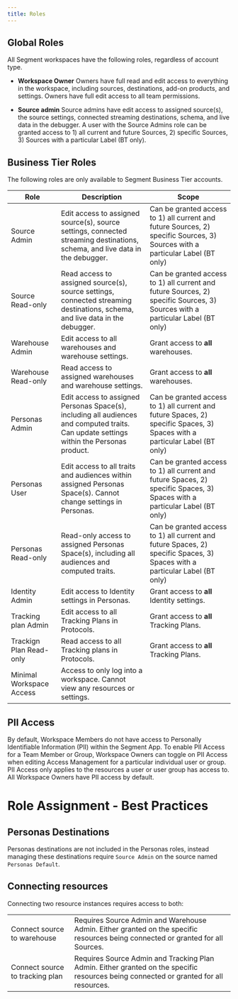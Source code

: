 ```yaml
---
title: Roles
---
```


## Global Roles

All Segment workspaces have the following roles, regardless of account type.

  - **Workspace Owner**
    Owners have full read and edit access to everything in the workspace, including sources, destinations, add-on products, and settings. Owners have full edit access to all team permissions.

  - **Source admin**
    Source admins have edit access to assigned source(s), the source settings, connected streaming destinations, schema, and live data in the debugger. A user with the Source Admins role can be granted access to 1) all current and future Sources, 2) specific Sources, 3) Sources with a particular Label (BT only).


## Business Tier Roles

The following roles are only available to Segment Business Tier accounts.


| **Role**                 | **Description**                                                                                                                          | **Scope**                                                                                                                     |
| ------------------------ | ---------------------------------------------------------------------------------------------------------------------------------------- | ----------------------------------------------------------------------------------------------------------------------------- |
| Source Admin             | Edit access to assigned source(s), source settings, connected streaming destinations, schema, and live data in the debugger.             | Can be granted access to 1) all current and future Sources, 2) specific Sources, 3) Sources with a particular Label (BT only) |
| Source Read-only         | Read access to assigned source(s), source settings, connected streaming destinations, schema, and live data in the debugger.             | Can be granted access to 1) all current and future Sources, 2) specific Sources, 3) Sources with a particular Label (BT only) |
| Warehouse Admin          | Edit access to all warehouses and warehouse settings.                                                                                    | Grant access to **all** warehouses.                                                                                           |
| Warehouse Read-only      | Read access to assigned warehouses and warehouse settings.                                                                               | Grant access to **all** warehouses.                                                                                           |
| Personas Admin           | Edit access to assigned Personas Space(s), including all audiences and computed traits. Can update settings within the Personas product. | Can be granted access to 1) all current and future Spaces, 2) specific Spaces, 3) Spaces with a particular Label (BT only)    |
| Personas User            | Edit access to all traits and audiences within assigned Personas Space(s). Cannot change settings in Personas.                           | Can be granted access to 1) all current and future Spaces, 2) specific Spaces, 3) Spaces with a particular Label (BT only)    |
| Personas Read-only       | Read-only access to assigned Personas Space(s), including all audiences and computed traits.                                             | Can be granted access to 1) all current and future Spaces, 2) specific Spaces, 3) Spaces with a particular Label (BT only)    |
| Identity Admin           | Edit access to Identity settings in Personas.                                                                                            | Grant access to **all** Identity settings.                                                                                    |
| Tracking plan Admin          | Edit access to all Tracking Plans in Protocols.                                                                                          | Grant access to **all** Tracking Plans.                                                                                       |
| Trackign Plan Read-only      | Read access to all Tracking plans in Protocols.                                                                                          | Grant access to **all** Tracking Plans.                                                                                       |
| Minimal Workspace Access | Access to only log into a workspace. Cannot view any resources or settings.                                                              |                                                                                                                               |

## PII Access

By default, Workspace Members do not have access to Personally Identifiable Information (PII) within the Segment App. To enable PII Access for a Team Member or Group, Workspace Owners can toggle on PII Access when editing Access Management for a particular individual user or group. PII Access only applies to the resources a user or user group has access to. All Workspace Owners have PII access by default.

# Role Assignment - Best Practices
## Personas Destinations

Personas destinations are not included in the Personas roles, instead managing these destinations require `Source Admin` on the source named `Personas Default`.

## Connecting resources

Connecting two resource instances requires access to both:

<table>
  <tr>
    <td>Connect source to warehouse</td>
    <td>Requires Source Admin and Warehouse Admin. Either granted on the specific resources being connected or granted for all Sources.</td>
  </tr>
  <tr>
    <td>Connect source to tracking plan</td>
    <td>Requires Source Admin and Tracking Plan Admin. Either granted on the specific resources being connected or granted for all resources. </td>
  </tr>
</table>

